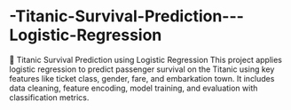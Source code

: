# -Titanic-Survival-Prediction---Logistic-Regression
🚢 Titanic Survival Prediction using Logistic Regression This project applies logistic regression to predict passenger survival on the Titanic using key features like ticket class, gender, fare, and embarkation town. It includes data cleaning, feature encoding, model training, and evaluation with classification metrics.
